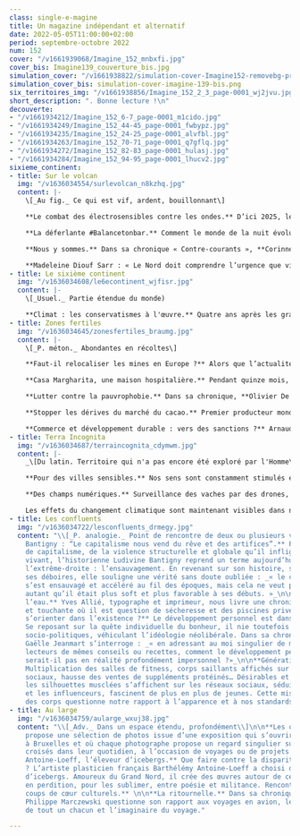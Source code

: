 ```yaml
---
class: single-e-magine
title: Un magazine indépendant et alternatif
date: 2022-05-05T11:00:00+02:00
period: septembre-octobre 2022
num: 152
cover: "/v1661939068/Imagine_152_mnbxfi.jpg"
cover_bis: Imagine139_couverture_bis.jpg
simulation_cover: "/v1661938822/simulation-cover-Imagine152-removebg-preview_uu1bxu.png"
simulation_cover_bis: simulation-cover-imagine-139-bis.png
six_territoires_img: "/v1661938856/Imagine_152_2_3_page-0001_wj2jvu.jpg"
short_description: ". Bonne lecture !\n"
decouverte:
- "/v1661934212/Imagine_152_6-7_page-0001_m1cido.jpg"
- "/v1661934249/Imagine_152_44-45_page-0001_fwbypz.jpg"
- "/v1661934235/Imagine_152_24-25_page-0001_alvfbl.jpg"
- "/v1661934263/Imagine_152_70-71_page-0001_q7gflq.jpg"
- "/v1661934272/Imagine_152_82-83_page-0001_hulasj.jpg"
- "/v1661934284/Imagine_152_94-95_page-0001_lhucv2.jpg"
sixieme_continent:
- title: Sur le volcan
  img: "/v1636034554/surlevolcan_n8kzhq.jpg"
  content: |-
    \[_Au fig._ Ce qui est vif, ardent, bouillonnant\]

    **Le combat des électrosensibles contre les ondes.** D’ici 2025, le gouvernement fédéral souhaite éradiquer toutes les zones blanches. Les personnes électrohypersensibles y décèlent une atteinte à leur droit à un environnement sain, eux qui ne supportent pas la pollution générée par les ondes. Un petit groupe s’est constitué pour mieux faire connaître leur vécu, leurs symptômes… et sensibiliser à « l’hygiène électromagnétique ».

    **La déferlante #Balancetonbar.** Comment le monde de la nuit évolue-t-il, un an après le début du mouvement #balancetonbar, qui dénonce les violences sexuelles et sexistes en milieu festif ? _Imagine_ a sondé les acteurs et actrices du monde de la nuit et les collectifs qui militent pour réinventer notre culture de la fête.

    **Nous y sommes.** Dans sa chronique « Contre-courants », **Corinne Morel-Darleux** nous parle de l’été brûlant, du jet de Bernard Arnault, du glacier de la Marmolada dans les Alpes italiennes et de la fable de la grenouille.

    **Madeleine Diouf Sarr : « Le Nord doit comprendre l’urgence que vit le   Sud ».** A l’approche de la COP27, où la question des pertes et des préjudices liés au dérèglement climatique seront au cœur des négociations, _Imagine_ a interviewé la présidente du groupe des « pays les moins avancés » sur la crise, c’est-à-dire les plus vulnérables face à celle-ci. Qui nous rappelle l’importance de la justice climatique et de la solidarité internationale.
- title: Le sixième continent
  img: "/v1636034608/le6econtinent_wjfisr.jpg"
  content: |-
    \[_Usuel._ Partie étendue du monde)

    **Climat : les conservatismes à l'œuvre.** Quatre ans après les grandes marches et les grèves scolaires pour le climat, le dérèglement climatique s’est illustré avec violence l’été dernier en Wallonie, les alarmants rapports du Giec se sont succédé, l’Union européenne a sorti un Green Deal aussi espéré qu’inattendu, les sécheresses en Belgique sont devenues chroniques. Dans le même temps, la crise climatique a été reléguée au second plan avec la pandémie, la transition énergétique a reculé en raison de la guerre déclarée par la Russie à l’Ukraine. A l’heure de la rentrée des activistes, qui s’apprêtent à relancer les manifestations ainsi que des actions de désobéissance civile, des questions s’imposent. Vu les nombreux blocages en Belgique, comment allons-nous parvenir à remplir nos objectifs ? Qu’est-ce qui bloque encore, et pourquoi ? Qui sont les forces de l’inaction ? _Imagine_ consacre un dossier de vingt pages pour identifier les conservatismes à l’œuvre. Et questionne également le traitement médiatique de la crise, qui semble loin d’être à la hauteur de l’enjeu.
- title: Zones fertiles
  img: "/v1636034645/zonesfertiles_braumg.jpg"
  content: |-
    \[_P. méton._ Abondantes en récoltes\]

    **Faut-il relocaliser les mines en Europe ?** Alors que l’actualité nous fait prendre conscience de notre dépendance au gaz russe, une autre faiblesse européenne se révèle aussi cruciale : notre consommation de minerais venus d’ailleurs. Pour ce deuxième épisode de notre série sur l’extractivisme, Imagine met le cap sur l’Andalousie, région minière historique pour comprendre les enjeux socio-économiques et environnementaux qui entourent la reprise de l’exploitation minière en Europe.

    **Casa Margharita, une maison hospitalière.** Pendant quinze mois, des citoyens bénévoles ont créé et animé une maison communautaire pour accueillir des femmes sans-papiers. L’écrivain Carmelo Virone, co-propriétaire de l’habitation, raconte pour _Imagine_ cette singulière aventure sociale et humaine.

    **Lutter contre la pauvrophobie.** Dans sa chronique, **Olivier De Schutter**, rapporteur spécial de l’ONU sur l’extrême pauvreté et les droits de l’homme, souligne les lacunes des politiques européennes pour lutter contre les discriminations auxquelles sont confrontées les populations les plus pauvres.

    **Stopper les dérives du marché du cacao.** Premier producteur mondial de cacao, la Côte d’Ivoire fait face au double défi de la disparition des forêts et de la survie économique des producteurs. Alors que productivité et baisse des prix sont le fer de lance des multinationales qui dominent le marché, des initiatives belges sont soucieuses de limiter leur impact environnemental et social. Reportage.

    **Commerce et développement durable : vers des sanctions ?** Arnaud Zacharie, secrétaire général du CNCD-11.11.11, salue les avancées  européennes : il sera possible de recourir à des sanctions en cas de violation des normes sociales et environnementales. Mais cette évolution manque toutefois d’ambition et de cohérence.
- title: Terra Incognita
  img: "/v1636034687/terraincognita_cdymwm.jpg"
  content: |-
    _\[Du latin. Territoire qui n'a pas encore été exploré par l'Homme\]_

    **Pour des villes sensibles.** Nos sens sont constamment stimulés en ville. Bruit, air pollué, tarmac en surchauffe, sentiment d’insécurité… Et si, pour façonner une ville, l’on portait davantage attention aux sens, sensations et émotions qui nous font du bien ? _Imagine_ explore une architecture et un urbanisme plus en lien avec le besoin de quiétude, de cohésion sociale, de connexion au monde vivant.

    **Des champs numériques.** Surveillance des vaches par des drones, tracteurs connectés, robots de traite ou de désherbage… La digitalisation du monde agricole gagne du terrain. Et soulève de nombreuses questions : la peur d’une perte de sens du métier d’agriculteur, la question de l’usage des données récoltées et le risque d’un renforcement de l’industrialisation de l’agriculture.

    Les effets du changement climatique sont maintenant visibles dans nos régions, ici sous la forme de sécheresses de plus en plus fréquentes et sans comparaison avec ce à quoi nous étions habitués. De quoi pousser **Rafaël Ritondo**, chercheur à l’Institut wallon de l’évaluation, la prospective et la statistique d’examiner la situation de **la Wallonie face au stress hydrique**.
- title: Les confluents
  img: "/v1636034722/lesconfluents_drmegy.jpg"
  content: "\\[_P. analogie._ Point de rencontre de deux ou plusieurs voies\\]\n\n**Ludivine
    Bantigny : “Le capitalisme nous vend du rêve et des artifices”.** Pour parler
    de capitalisme, de la violence structurelle et globale qu’il inflige au monde
    vivant, l’historienne Ludivine Bantigny reprend un terme aujourd’hui utilisé par
    l’extrême-droite : l’ensauvagement. En revenant sur son histoire, ses promesses,
    ses déboires, elle souligne une vérité sans doute oubliée : _« le capitalisme
    s’est ensauvagé et accéléré au fil des époques, mais cela ne veut pas dire pour
    autant qu’il était plus soft et plus favorable à ses débuts. »_\n\n**La tête sous
    l’eau.** Yves Allié, typographe et imprimeur, nous livre une chronique percutante
    et touchante où il est question de sécheresse et des piscines privées. \n\n**Comment
    s’orienter dans l’existence ?** Le développement personnel est dans l’air du temps.
    Se reposant sur la quête individuelle du bonheur, il nie toutefois les facteurs
    socio-politiques, véhiculant l’idéologie néolibérale. Dans sa chronique, la philosophe
    Gaëlle Jeanmart s’interroge : _« en adressant au moi singulier de milliers de
    lecteurs de mêmes conseils ou recettes, comment le développement personnel ne
    serait-il pas en réalité profondément impersonnel ?»_\n\n**Génération musclée.**
    Multiplication des salles de fitness, corps saillants affichés sur les réseaux
    sociaux, hausse des ventes de suppléments protéinés… Désirables et dans la norme,
    les silhouettes musclées s’affichent sur les réseaux sociaux, séduisent les industries
    et les influenceurs, fascinent de plus en plus de jeunes. Cette mise en scène
    des corps questionne notre rapport à l’apparence et à nos standards capitalistes."
- title: Au large
  img: "/v1636034759/aularge_wxuj38.jpg"
  content: "\\[_Adv._ Dans un espace étendu, profondément\\]\n\n**Les oiseaux.** _Imagine_
    propose une sélection de photos issue d’une exposition qui s’ouvrira en septembre
    à Bruxelles et où chaque photographe propose un regard singulier sur les oiseaux
    croisés dans leur quotidien, à l’occasion de voyages ou de projets artistiques.\n\n**Barthélémy
    Antoine-Loeff, l’éleveur d’icebergs.** Que faire contre la disparition des glaciers
    ? L’artiste plasticien français Barthélémy Antoine-Loeff a choisi de devenir éleveur
    d’icebergs. Amoureux du Grand Nord, il crée des œuvres autour de ces terres glaciales
    en perdition, pour les sublimer, entre poésie et militance. Rencontre.\n\n**Nos
    coups de cœur culturels.** \n\n**La ritournelle.** Dans sa chronique, l’écrivain
    Philippe Marczewski questionne son rapport aux voyages en avion, les contradictions
    de tout un chacun et l’imaginaire du voyage."

---
```

